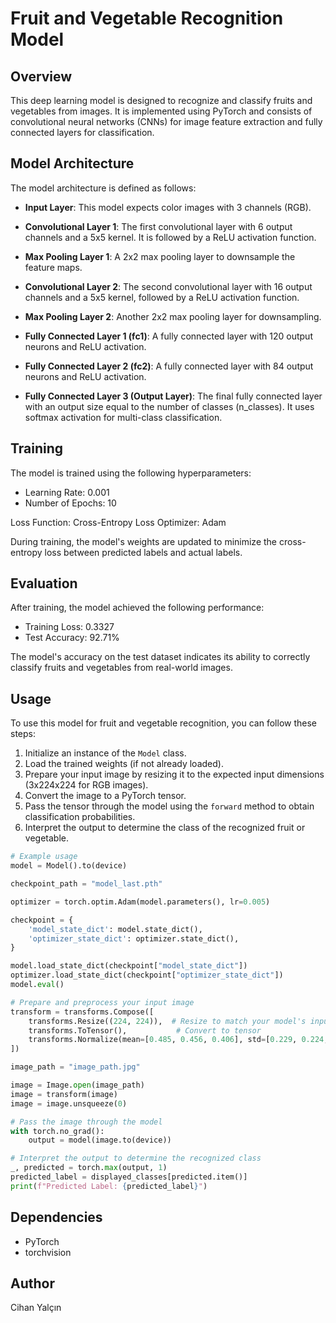 # Fruit and Vegetable Recognition Model

## Overview

This deep learning model is designed to recognize and classify fruits and vegetables from images. It is implemented using PyTorch and consists of convolutional neural networks (CNNs) for image feature extraction and fully connected layers for classification.

## Model Architecture

The model architecture is defined as follows:

- **Input Layer**: This model expects color images with 3 channels (RGB).

- **Convolutional Layer 1**: The first convolutional layer with 6 output channels and a 5x5 kernel. It is followed by a ReLU activation function.

- **Max Pooling Layer 1**: A 2x2 max pooling layer to downsample the feature maps.

- **Convolutional Layer 2**: The second convolutional layer with 16 output channels and a 5x5 kernel, followed by a ReLU activation function.

- **Max Pooling Layer 2**: Another 2x2 max pooling layer for downsampling.

- **Fully Connected Layer 1 (fc1)**: A fully connected layer with 120 output neurons and ReLU activation.

- **Fully Connected Layer 2 (fc2)**: A fully connected layer with 84 output neurons and ReLU activation.

- **Fully Connected Layer 3 (Output Layer)**: The final fully connected layer with an output size equal to the number of classes (n_classes). It uses softmax activation for multi-class classification.

## Training

The model is trained using the following hyperparameters:

- Learning Rate: 0.001
- Number of Epochs: 10

Loss Function: Cross-Entropy Loss
Optimizer: Adam

During training, the model's weights are updated to minimize the cross-entropy loss between predicted labels and actual labels.

## Evaluation

After training, the model achieved the following performance:

- Training Loss: 0.3327
- Test Accuracy: 92.71%

The model's accuracy on the test dataset indicates its ability to correctly classify fruits and vegetables from real-world images.

## Usage

To use this model for fruit and vegetable recognition, you can follow these steps:

1. Initialize an instance of the `Model` class.
2. Load the trained weights (if not already loaded).
3. Prepare your input image by resizing it to the expected input dimensions (3x224x224 for RGB images).
4. Convert the image to a PyTorch tensor.
5. Pass the tensor through the model using the `forward` method to obtain classification probabilities.
6. Interpret the output to determine the class of the recognized fruit or vegetable.

```python
# Example usage
model = Model().to(device)

checkpoint_path = "model_last.pth"

optimizer = torch.optim.Adam(model.parameters(), lr=0.005)

checkpoint = {
    'model_state_dict': model.state_dict(),
    'optimizer_state_dict': optimizer.state_dict(),
}

model.load_state_dict(checkpoint["model_state_dict"])
optimizer.load_state_dict(checkpoint["optimizer_state_dict"])
model.eval()

# Prepare and preprocess your input image
transform = transforms.Compose([
    transforms.Resize((224, 224)),  # Resize to match your model's input size
    transforms.ToTensor(),           # Convert to tensor
    transforms.Normalize(mean=[0.485, 0.456, 0.406], std=[0.229, 0.224, 0.225])  # Normalize
])

image_path = "image_path.jpg"

image = Image.open(image_path)
image = transform(image)
image = image.unsqueeze(0)

# Pass the image through the model
with torch.no_grad():
    output = model(image.to(device))

# Interpret the output to determine the recognized class
_, predicted = torch.max(output, 1)
predicted_label = displayed_classes[predicted.item()]
print(f"Predicted Label: {predicted_label}")
```

## Dependencies

- PyTorch
- torchvision

## Author

Cihan Yalçın

